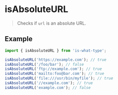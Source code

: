 # isAbsoluteURL

> Checks if `url` is an absolute URL.

## Example

```js
import { isAbsoluteURL } from 'is-what-type';

isAbsoluteURL('https://example.com'); // true
isAbsoluteURL('/foo/bar'); // false
isAbsoluteURL('ftp://example.com'); // true
isAbsoluteURL('mailto:foo@bar.com'); // true
isAbsoluteURL('file:///usr/bin/myfile'); // true
isAbsoluteURL('//example.com'); // true
isAbsoluteURL('example.com'); // false
```
